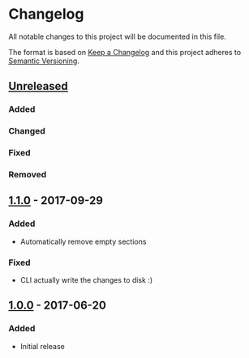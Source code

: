 # Changelog
All notable changes to this project will be documented in this file.

The format is based on [Keep a Changelog](http://keepachangelog.com/en/1.0.0/)
and this project adheres to [Semantic Versioning](http://semver.org/spec/v2.0.0.html).

## [Unreleased]
### Added
### Changed
### Fixed
### Removed

## [1.1.0] - 2017-09-29
### Added
* Automatically remove empty sections
### Fixed
* CLI actually write the changes to disk :)

## [1.0.0] - 2017-06-20
### Added
* Initial release

[Unreleased]: https://github.com/dmfenton/carriage-return/compare/v1.1.0...HEAD
[1.1.0]: https://github.com/dmfenton/carriage-return/compare/v1.0.0...v1.1.0
[1.0.0]: https://github.com/dmfenton/carriage-return/releases/v1.0.0
